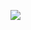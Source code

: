 [![](https://raw.githubusercontent.com/HyCore/readme/master/chat2.svg?token=AAABPWFQB3UQVH67GAPKNRLAXLBQG)](https://github.com/HyCore)
